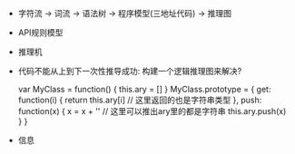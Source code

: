 - 字符流 -> 词流 -> 语法树 -> 程序模型(三地址代码) -> 推理图
- API规则模型
- 推理机








- 代码不能从上到下一次性推导成功:
构建一个逻辑推理图来解决?


    var MyClass = function() {
        this.ary = []
    }
    MyClass.prototype = {
        get: function(i) {
            return this.ary[i] // 这里返回的也是字符串类型
        },
        push: function(x) {
            x = x + '' // 这里可以推出ary里的都是字符串
            this.ary.push(x)
        }
    }


- 信息